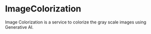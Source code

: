 # ImageColorization
Image Colorization is a service to colorize the gray scale images using Generative AI.
